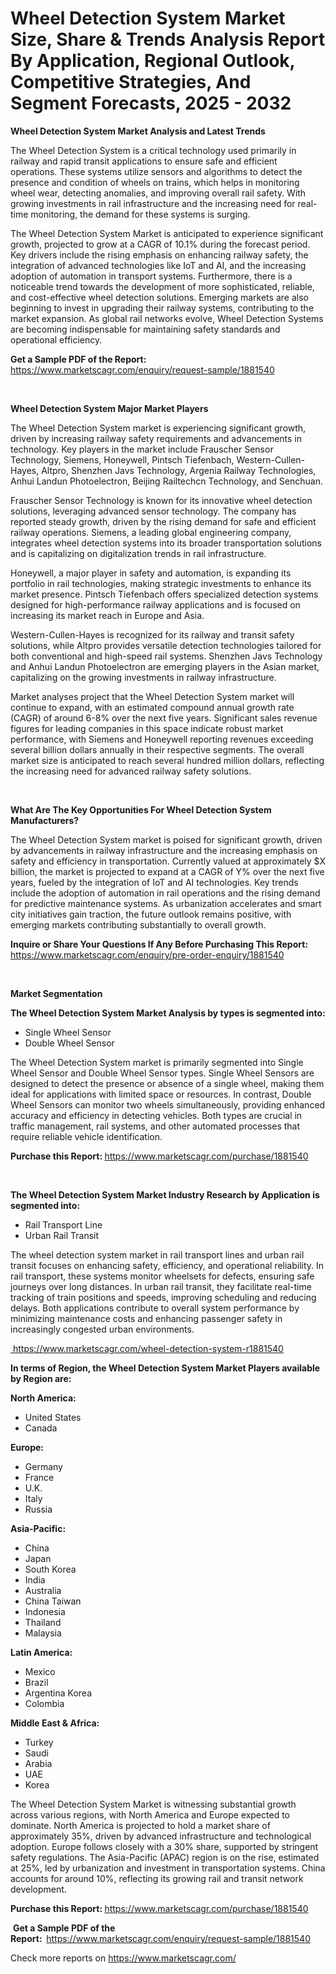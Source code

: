 <p><h1>Wheel Detection System Market Size, Share & Trends Analysis Report By Application, Regional Outlook, Competitive Strategies, And Segment Forecasts, 2025 - 2032</h1></p><p><strong>Wheel Detection System Market Analysis and Latest Trends</strong></p>
<p><p>The Wheel Detection System is a critical technology used primarily in railway and rapid transit applications to ensure safe and efficient operations. These systems utilize sensors and algorithms to detect the presence and condition of wheels on trains, which helps in monitoring wheel wear, detecting anomalies, and improving overall rail safety. With growing investments in rail infrastructure and the increasing need for real-time monitoring, the demand for these systems is surging.</p><p>The Wheel Detection System Market is anticipated to experience significant growth, projected to grow at a CAGR of 10.1% during the forecast period. Key drivers include the rising emphasis on enhancing railway safety, the integration of advanced technologies like IoT and AI, and the increasing adoption of automation in transport systems. Furthermore, there is a noticeable trend towards the development of more sophisticated, reliable, and cost-effective wheel detection solutions. Emerging markets are also beginning to invest in upgrading their railway systems, contributing to the market expansion. As global rail networks evolve, Wheel Detection Systems are becoming indispensable for maintaining safety standards and operational efficiency.</p></p>
<p><strong>Get a Sample PDF of the Report:&nbsp;</strong> <a href="https://www.marketscagr.com/enquiry/request-sample/1881540?utm_campaign=3561&utm_medium=2&utm_source=Github&utm_content=ia&utm_term=31032025&utm_id=wheel-detection-system">https://www.marketscagr.com/enquiry/request-sample/1881540</a></p>
<p>&nbsp;</p>
<p><strong>Wheel Detection System Major Market Players</strong></p>
<p><p>The Wheel Detection System market is experiencing significant growth, driven by increasing railway safety requirements and advancements in technology. Key players in the market include Frauscher Sensor Technology, Siemens, Honeywell, Pintsch Tiefenbach, Western-Cullen-Hayes, Altpro, Shenzhen Javs Technology, Argenia Railway Technologies, Anhui Landun Photoelectron, Beijing Railtechcn Technology, and Senchuan.</p><p>Frauscher Sensor Technology is known for its innovative wheel detection solutions, leveraging advanced sensor technology. The company has reported steady growth, driven by the rising demand for safe and efficient railway operations. Siemens, a leading global engineering company, integrates wheel detection systems into its broader transportation solutions and is capitalizing on digitalization trends in rail infrastructure.</p><p>Honeywell, a major player in safety and automation, is expanding its portfolio in rail technologies, making strategic investments to enhance its market presence. Pintsch Tiefenbach offers specialized detection systems designed for high-performance railway applications and is focused on increasing its market reach in Europe and Asia.</p><p>Western-Cullen-Hayes is recognized for its railway and transit safety solutions, while Altpro provides versatile detection technologies tailored for both conventional and high-speed rail systems. Shenzhen Javs Technology and Anhui Landun Photoelectron are emerging players in the Asian market, capitalizing on the growing investments in railway infrastructure.</p><p>Market analyses project that the Wheel Detection System market will continue to expand, with an estimated compound annual growth rate (CAGR) of around 6-8% over the next five years. Significant sales revenue figures for leading companies in this space indicate robust market performance, with Siemens and Honeywell reporting revenues exceeding several billion dollars annually in their respective segments. The overall market size is anticipated to reach several hundred million dollars, reflecting the increasing need for advanced railway safety solutions.</p></p>
<p>&nbsp;</p>
<p><strong>What Are The Key Opportunities For Wheel Detection System Manufacturers?</strong></p>
<p><p>The Wheel Detection System market is poised for significant growth, driven by advancements in railway infrastructure and the increasing emphasis on safety and efficiency in transportation. Currently valued at approximately $X billion, the market is projected to expand at a CAGR of Y% over the next five years, fueled by the integration of IoT and AI technologies. Key trends include the adoption of automation in rail operations and the rising demand for predictive maintenance systems. As urbanization accelerates and smart city initiatives gain traction, the future outlook remains positive, with emerging markets contributing substantially to overall growth.</p></p>
<p><strong>Inquire or Share Your Questions If Any Before Purchasing This Report:</strong> <a href="https://www.marketscagr.com/enquiry/pre-order-enquiry/1881540?utm_campaign=3561&utm_medium=2&utm_source=Github&utm_content=ia&utm_term=31032025&utm_id=wheel-detection-system">https://www.marketscagr.com/enquiry/pre-order-enquiry/1881540</a></p>
<p>&nbsp;</p>
<p><strong>Market Segmentation</strong></p>
<p><strong>The Wheel Detection System Market Analysis by types is segmented into:</strong></p>
<p><ul><li>Single Wheel Sensor</li><li>Double Wheel Sensor</li></ul></p>
<p><p>The Wheel Detection System market is primarily segmented into Single Wheel Sensor and Double Wheel Sensor types. Single Wheel Sensors are designed to detect the presence or absence of a single wheel, making them ideal for applications with limited space or resources. In contrast, Double Wheel Sensors can monitor two wheels simultaneously, providing enhanced accuracy and efficiency in detecting vehicles. Both types are crucial in traffic management, rail systems, and other automated processes that require reliable vehicle identification.</p></p>
<p><strong>Purchase this Report:&nbsp;</strong><a href="https://www.marketscagr.com/purchase/1881540?utm_campaign=3561&utm_medium=2&utm_source=Github&utm_content=ia&utm_term=31032025&utm_id=wheel-detection-system">https://www.marketscagr.com/purchase/1881540</a></p>
<p>&nbsp;</p>
<p><strong>The Wheel Detection System Market Industry Research by Application is segmented into:</strong></p>
<p><ul><li>Rail Transport Line</li><li>Urban Rail Transit</li></ul></p>
<p><p>The wheel detection system market in rail transport lines and urban rail transit focuses on enhancing safety, efficiency, and operational reliability. In rail transport, these systems monitor wheelsets for defects, ensuring safe journeys over long distances. In urban rail transit, they facilitate real-time tracking of train positions and speeds, improving scheduling and reducing delays. Both applications contribute to overall system performance by minimizing maintenance costs and enhancing passenger safety in increasingly congested urban environments.</p></p>
<p><a href="https://www.marketscagr.com/wheel-detection-system-r1881540?utm_campaign=3561&utm_medium=2&utm_source=Github&utm_content=ia&utm_term=31032025&utm_id=wheel-detection-system">&nbsp;https://www.marketscagr.com/wheel-detection-system-r1881540</a></p>
<p><strong>In terms of Region, the Wheel Detection System Market Players available by Region are:</strong></p>
<p>
    <p> <strong> North America: </strong>
        <ul>
            <li>United States</li>
            <li>Canada</li>
        </ul>
        </p> 
    <p> <strong> Europe: </strong>
        <ul>
            <li>Germany</li>
            <li>France</li>
            <li>U.K.</li>
            <li>Italy</li>
            <li>Russia</li>
        </ul>
        </p> 
    <p> <strong> Asia-Pacific: </strong>
        <ul>
            <li>China</li>
            <li>Japan</li>
            <li>South Korea</li>
            <li>India</li>
            <li>Australia</li>
            <li>China Taiwan</li>
            <li>Indonesia</li>
            <li>Thailand</li>
            <li>Malaysia</li>
        </ul>
        </p> 
    <p> <strong> Latin America: </strong>
        <ul>
            <li>Mexico</li>
            <li>Brazil</li>
            <li>Argentina Korea</li>
            <li>Colombia</li>
        </ul>
        </p> 
    <p> <strong> Middle East & Africa: </strong>
        <ul>
            <li>Turkey</li>
            <li>Saudi</li>
            <li>Arabia</li>
            <li>UAE</li>
            <li>Korea</li>
        </ul>
    </p>
    </p>
<p><p>The Wheel Detection System Market is witnessing substantial growth across various regions, with North America and Europe expected to dominate. North America is projected to hold a market share of approximately 35%, driven by advanced infrastructure and technological adoption. Europe follows closely with a 30% share, supported by stringent safety regulations. The Asia-Pacific (APAC) region is on the rise, estimated at 25%, led by urbanization and investment in transportation systems. China accounts for around 10%, reflecting its growing rail and transit network development.</p></p>
<p><strong>Purchase this Report: </strong><a href="https://www.marketscagr.com/purchase/1881540?utm_campaign=3561&utm_medium=2&utm_source=Github&utm_content=ia&utm_term=31032025&utm_id=wheel-detection-system">https://www.marketscagr.com/purchase/1881540</a></p>
<p>&nbsp;<strong>Get a Sample PDF of the Report:&nbsp;&nbsp;</strong><a href="https://www.marketscagr.com/enquiry/request-sample/1881540?utm_campaign=3561&utm_medium=2&utm_source=Github&utm_content=ia&utm_term=31032025&utm_id=wheel-detection-system">https://www.marketscagr.com/enquiry/request-sample/1881540</a></p>
<p><strong></strong></p>
<p>Check more reports on <a href="https://www.marketscagr.com/?utm_campaign=3561&utm_medium=2&utm_source=Github&utm_content=ia&utm_term=31032025&utm_id=wheel-detection-system">https://www.marketscagr.com/</a></p>